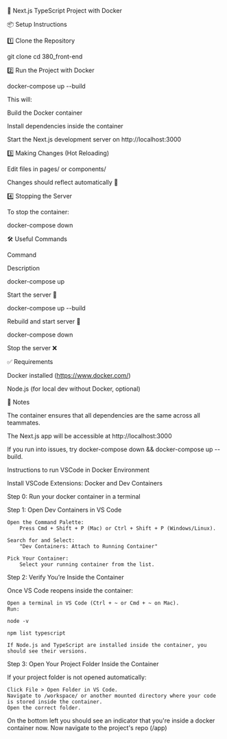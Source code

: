🚀 Next.js TypeScript Project with Docker

📦 Setup Instructions

1️⃣ Clone the Repository

git clone <your-github-repo-url>
cd 380_front-end

2️⃣ Run the Project with Docker

docker-compose up --build

This will:

Build the Docker container

Install dependencies inside the container

Start the Next.js development server on http://localhost:3000

3️⃣ Making Changes (Hot Reloading)

Edit files in pages/ or components/

Changes should reflect automatically 🎉

4️⃣ Stopping the Server

To stop the container:

docker-compose down

🛠 Useful Commands

Command

Description

docker-compose up

Start the server 🚀

docker-compose up --build

Rebuild and start server 🔄

docker-compose down

Stop the server ❌

✅ Requirements

Docker installed (https://www.docker.com/)

Node.js (for local dev without Docker, optional)

📢 Notes

The container ensures that all dependencies are the same across all teammates.

The Next.js app will be accessible at http://localhost:3000

If you run into issues, try docker-compose down && docker-compose up --build. 


Instructions to run VSCode in Docker Environment 

Install VSCode Extensions: Docker and Dev Containers 

Step 0: Run your docker container in a terminal 

Step 1: Open Dev Containers in VS Code

    Open the Command Palette:
        Press Cmd + Shift + P (Mac) or Ctrl + Shift + P (Windows/Linux).

    Search for and Select:
        "Dev Containers: Attach to Running Container"

    Pick Your Container:
        Select your running container from the list.

Step 2: Verify You’re Inside the Container

Once VS Code reopens inside the container:

    Open a terminal in VS Code (Ctrl + ~ or Cmd + ~ on Mac).
    Run:

    node -v

    npm list typescript

    If Node.js and TypeScript are installed inside the container, you should see their versions.

Step 3: Open Your Project Folder Inside the Container

If your project folder is not opened automatically:

    Click File > Open Folder in VS Code.
    Navigate to /workspace/ or another mounted directory where your code is stored inside the container.
    Open the correct folder.

On the bottom left you should see an indicator that you're inside a docker container now. 
Now navigate to the project's repo (/app) 
